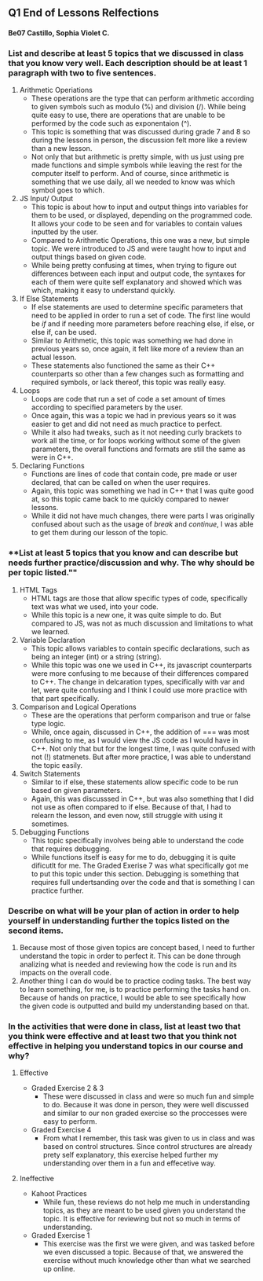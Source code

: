 ## Q1 End of Lessons Relfections
#### Be07 Castillo, Sophia Violet C.

### **List and describe at least 5 topics that we discussed in class that you know very well. Each description should be at least 1 paragraph with two to five sentences.**
1. Arithmetic Operiations 
    * These operations are the type that can perform arithmetic according to given symbols such as modulo (%) and division (/). While being quite easy to use, there are operations that are unable to be performed by the code such as exponentaion (^).
    * This topic is something that was discussed during grade 7 and 8 so during the lessons in person, the discussion felt more like a review than a new lesson. 
    * Not only that but arithmetic is pretty simple, with us just using pre made functions and simple symbols while leaving the rest for the computer itself to perform. And of course, since arithmetic is something that we use daily, all we needed to know was which symbol goes to which.
2. JS Input/ Output 
    * This topic is about how to input and output things into variables for them to be used, or displayed, depending on the programmed code. It allows your code to be seen and for variables to contain values inputted by the user.
    * Compared to Arithmetic Operations, this one was a new, but simple topic. We were introduced to JS and were taught how to input and output things based on given code. 
    * While being pretty confusing at times, when trying to figure out differences between each input and output code, the syntaxes for each of them were quite self explanatory and showed which was which, making it easy to understand quickly.
3. If Else Statements 
    * If else statements are used to determine specific parameters that need to be applied in order to run a set of code. The first line would be *if* and if needing more parameters before reaching else, if else, or else if, can be used.
    * Similar to Arithmetic, this topic was something we had done in previous years so, once again, it felt like more of a review than an actual lesson.
    * These statements also functioned the same as their C++ counterparts so other than a few changes such as formatting and required symbols, or lack thereof, this topic was really easy.
4. Loops
    * Loops are code that run a set of code a set amount of times according to specified parameters by the user.
    * Once again, this was a topic we had in previous years so it was easier to get and did not need as much practice to perfect.
    * While it also had tweaks, such as it not needing curly brackets to work all the time, or for loops working without some of the given parameters, the overall functions and formats are still the same as were in C++.
5. Declaring Functions 
    * Functions are lines of code that contain code, pre made or user declared, that can be called on when the user requires. 
    * Again, this topic was something we had in C++ that I was quite good at, so this topic came back to me quickly compared to newer lessons.
    * While it did not have much changes, there were parts I was originally confused about such as the usage of *break* and *continue*, I was able to get them during our lesson of the topic.

### **List at least 5 topics that you know and can describe but needs further practice/discussion and why.  The why should be per topic listed.""
1. HTML Tags
    * HTML tags are those that allow specific types of code, specifically text was what we used, into your code.
    * While this topic is a new one, it was quite simple to do. But compared to JS, was not as much discussion and limitations to what we learned.
2. Variable Declaration 
    * This topic allows variables to contain specific declarations, such as being an integer (int) or a string (string).
    * While this topic was one we used in C++, its javascript counterparts were more confusing to me because of their differences compared to C++. The change in delcaration types, specifically with var and let, were quite confusing and I think I could use more practice with that part specifically.
3. Comparison and Logical Operations
    * These are the operations that perform comparison and true or false type logic. 
    * While, once again, discussed in C++, the addition of === was most confusing to me, as I would view the JS code as I would have in C++. Not only that but for the longest time, I was quite confused with not (!) statmenets. But after more practice, I was able to understand the topic easily.
4. Switch Statements
    * Similar to if else, these statements allow specific code to be run based on given parameters.
    * Again, this was discusssed in C++, but was also something that I did not use as often compared to if else. Because of that, I had to relearn the lesson, and even now, still struggle with using it sometimes. 
5. Debugging Functions
    * This topic specifically involves being able to understand the code that requires debugging.
    * While functions itself is easy for me to do, debugging it is quite dificutlt for me. The Graded Exerise 7 was what specifically got me to put this topic under this section. Debugging is something that requires full undertsanding over the code and that is something I can practice further.

### **Describe on what will be your plan of action in order to help yourself in understanding further the topics listed on the second items.**
1. Because most of those given topics are concept based, I need to further understand the topic in order to perfect it. This can be done through analizing what is needed and reviewing how the code is run and its impacts on the overall code.
2. Another thing I can do would be to practice coding tasks. The best way to learn something, for me, is to practice performing the tasks hand on. Because of hands on practice, I would be able to see specifically how the given code is outputted and build my understanding based on that.

### **In the activities that were done in class, list at least two that you think were effective and at least two that you think not effective in helping you understand topics in our course and why?**
1. Effective
    * Graded Exercise 2 & 3
        - These were discussed in class and were so much fun and simple to do. Because it was done in person, they were well discussed and similar to our non graded exercise so the proccesses were easy to perform.
    * Graded Exercise 4
        - From what I remember, this task was given to us in class and was based on control structures. Since control structures are already prety self explanatory, this exercise helped further my understanding over them in a fun and effecetive way.

2. Ineffective
    * Kahoot Practices 
        - While fun, these reviews do not help me much in understanding topics, as they are meant to be used given you understand the topic. It is effective for reviewing but not so much in terms of understanding.
    * Graded Exercise 1
        - This exercise was the first we were given, and was tasked before we even discussed a topic. Because of that, we answered the exercise without much knowledge other than what we searched up online.

